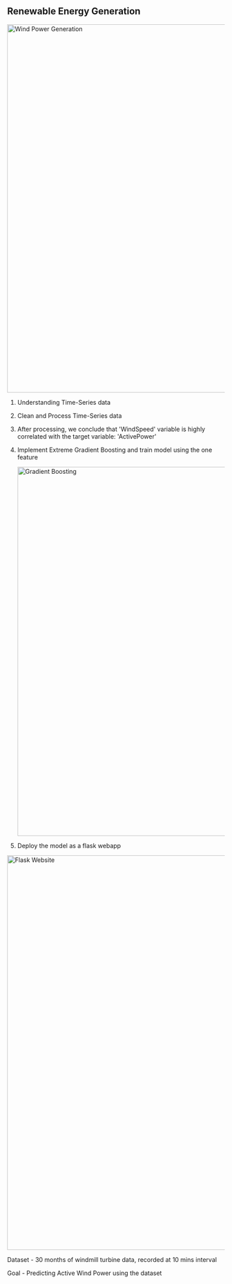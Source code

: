 ## Renewable Energy Generation
<img width="853" alt="Wind Power Generation" src="https://github.com/Day-Raval/Renewable-Energy-Generation/assets/132192767/063bc2bb-3d71-4e78-b54c-76d39b124ecf">

1) Understanding Time-Series data 

2) Clean and Process Time-Series data

3) After processing, we conclude that 'WindSpeed' variable is highly correlated with the target variable: 'ActivePower'
 
4) Implement Extreme Gradient Boosting and train model using the one feature

   <img width="855" alt="Gradient Boosting" src="https://github.com/Day-Raval/Renewable-Energy-Generation/assets/132192767/21cae801-96ba-4788-a776-c487b8fb156e">


5) Deploy the model as a flask webapp

<img width="914" alt="Flask Website" src="https://github.com/Day-Raval/Renewable-Energy-Generation/assets/132192767/dd7b7148-3c59-4752-8b13-7605aaa985bc">


Dataset - 30 months of windmill turbine data, recorded at 10 mins interval

Goal - Predicting Active Wind Power using the dataset
